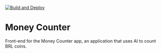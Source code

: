 [![Build and Deploy](https://github.com/bruno-brant/solidjs-money-counter-app/actions/workflows/build-and-deploy.yml/badge.svg)](https://github.com/bruno-brant/solidjs-money-counter-app/actions/workflows/build-and-deploy.yml)

# Money Counter
Front-end for the Money Counter app, an application that uses AI to count BRL coins.

